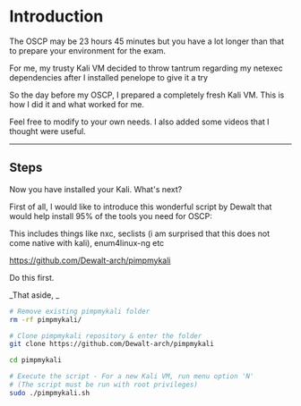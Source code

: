 # Introduction

The OSCP may be 23 hours 45 minutes but you have a lot longer than that to prepare your environment for the exam.

For me, my trusty Kali VM decided to throw tantrum regarding my netexec dependencies after I installed penelope to give it a try

So the day before my OSCP, I prepared a completely fresh Kali VM. This is how I did it and what worked for me.

Feel free to modify to your own needs. I also added some videos that I thought were useful.

-------------------------------------------------------------

## Steps

Now you have installed your Kali. What's next?

First of all, I would like to introduce this wonderful script by Dewalt that would help install 95% of the tools you need for OSCP:

This includes things like nxc, seclists (i am surprised that this does not come native with kali), enum4linux-ng etc

https://github.com/Dewalt-arch/pimpmykali

Do this first.

_That aside, _

```bash
# Remove existing pimpmykali folder
rm -rf pimpmykali/

# Clone pimpmykali repository & enter the folder
git clone https://github.com/Dewalt-arch/pimpmykali

cd pimpmykali

# Execute the script - For a new Kali VM, run menu option 'N'
# (The script must be run with root privileges)
sudo ./pimpmykali.sh
```

